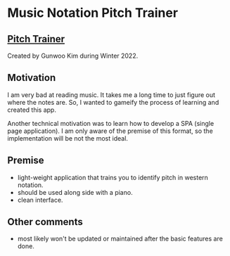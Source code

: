 # Music Notation Pitch Trainer
## [Pitch Trainer](https://ereasai.github.io/music-notation-pitch-train/source/index.html)

Created by Gunwoo Kim during Winter 2022.
## Motivation
I am very bad at reading music. It takes me a long time to just figure out where the notes are. So, I wanted to gameify the process of learning and created this app. 

Another technical motivation was to learn how to develop a SPA (single page application). I am only aware of the premise of this format, so the implementation will be not the most ideal.
## Premise
* light-weight application that trains you to identify pitch in western notation.
* should be used along side with a piano.
* clean interface.
## Other comments
* most likely won't be updated or maintained after the basic features are done.
